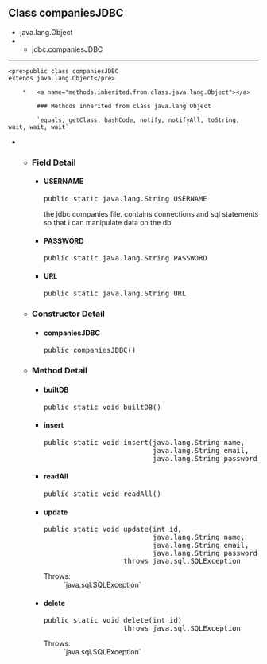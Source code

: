 ## Class companiesJDBC

</div>

<div>

*   java.lang.Object
*   *   jdbc.companiesJDBC

<div>

*   * * *

    <pre>public class companiesJDBC
    extends java.lang.Object</pre>

</div>


        *   <a name="methods.inherited.from.class.java.lang.Object"></a>

            ### Methods inherited from class java.lang.Object

            `equals, getClass, hashCode, notify, notifyAll, toString, wait, wait, wait`

</div>

<div>

*   *   <a name="field.detail"></a>

        ### Field Detail

        <a name="USERNAME"></a>
        *   #### USERNAME

            <pre>public static java.lang.String USERNAME</pre>

            <div>the jdbc companies file. contains connections and sql statements so that i can manipulate data on the db</div>

            <a name="PASSWORD"></a>
        *   #### PASSWORD

            <pre>public static java.lang.String PASSWORD</pre>

            <a name="URL"></a>
        *   #### URL

            <pre>public static java.lang.String URL</pre>

    *   <a name="constructor.detail"></a>

        ### Constructor Detail

        <a name="companiesJDBC--"></a>
        *   #### companiesJDBC

            <pre>public companiesJDBC()</pre>

    *   <a name="method.detail"></a>

        ### Method Detail

        <a name="builtDB--"></a>
        *   #### builtDB

            <pre>public static void builtDB()</pre>

            <a name="insert-java.lang.String-java.lang.String-java.lang.String-"></a>
        *   #### insert

            <pre>public static void insert(java.lang.String name,
                                      java.lang.String email,
                                      java.lang.String password)</pre>

            <a name="readAll--"></a>
        *   #### readAll

            <pre>public static void readAll()</pre>

            <a name="update-int-java.lang.String-java.lang.String-java.lang.String-"></a>
        *   #### update

            <pre>public static void update(int id,
                                      java.lang.String name,
                                      java.lang.String email,
                                      java.lang.String password)
                               throws java.sql.SQLException</pre>

            <dl>

            <dt>Throws:</dt>

            <dd>`java.sql.SQLException`</dd>

            </dl>

            <a name="delete-int-"></a>
        *   #### delete

            <pre>public static void delete(int id)
                               throws java.sql.SQLException</pre>

            <dl>

            <dt>Throws:</dt>

            <dd>`java.sql.SQLException`</dd>
